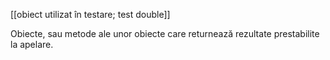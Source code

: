 [[obiect utilizat în testare; test double]]

Obiecte, sau metode ale unor obiecte care returnează rezultate prestabilite la apelare.